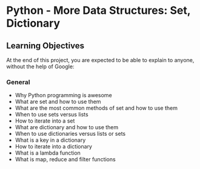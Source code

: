 # Python - More Data Structures: Set, Dictionary

## Learning Objectives

At the end of this project, you are expected to be able to explain to anyone, without the help of Google:

### General

- Why Python programming is awesome
- What are set and how to use them
- What are the most common methods of set and how to use them
- When to use sets versus lists
- How to iterate into a set
- What are dictionary and how to use them
- When to use dictionaries versus lists or sets
- What is a key in a dictionary
- How to iterate into a dictionary
- What is a lambda function
- What is map, reduce and filter functions

